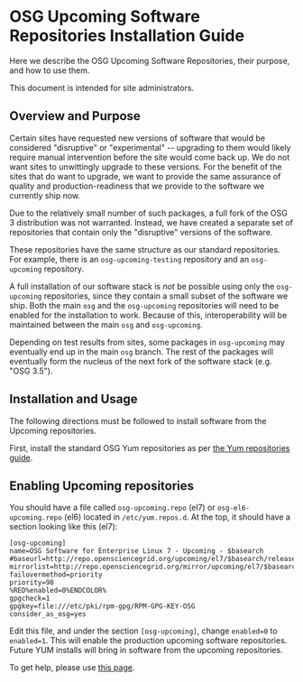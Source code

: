 OSG Upcoming Software Repositories Installation Guide
=====================================================

Here we describe the OSG Upcoming Software Repositories, their purpose, and how to use them.

This document is intended for site administrators.

Overview and Purpose
--------------------

Certain sites have requested new versions of software that would be considered "disruptive" or "experimental" -- upgrading to them would likely require manual intervention before the site would come back up. We do not want sites to unwittingly upgrade to these versions. For the benefit of the sites that do want to upgrade, we want to provide the same assurance of quality and production-readiness that we provide to the software we currently ship now.

Due to the relatively small number of such packages, a full fork of the OSG 3 distribution was not warranted. Instead, we have created a separate set of repositories that contain only the "disruptive" versions of the software.

These repositories have the same structure as our standard repositories. For example, there is an `osg-upcoming-testing` repository and an `osg-upcoming` repository.

A full installation of our software stack is *not* be possible using only the `osg-upcoming` repositories, since they contain a small subset of the software we ship. Both the main `osg` and the `osg-upcoming` repositories will need to be enabled for the installation to work. Because of this, interoperability will be maintained between the main `osg` and `osg-upcoming`.

Depending on test results from sites, some packages in `osg-upcoming` may eventually end up in the main `osg` branch. The rest of the packages will eventually form the nucleus of the next fork of the software stack (e.g. "OSG 3.5").

Installation and Usage
----------------------

The following directions must be followed to install software from the Upcoming repositories.

First, install the standard OSG Yum repositories as per [the Yum repositories guide](/common/yum).

Enabling Upcoming repositories
------------------------------

You should have a file called `osg-upcoming.repo` (el7) or `osg-el6-upcoming.repo` (el6) located in `/etc/yum.repos.d`. At the top, it should have a section looking like this (el7):

```
[osg-upcoming]
name=OSG Software for Enterprise Linux 7 - Upcoming - $basearch
#baseurl=http://repo.opensciencegrid.org/upcoming/el7/$basearch/release
mirrorlist=http://repo.opensciencegrid.org/mirror/upcoming/el7/$basearch/release
failovermethod=priority
priority=98
%RED%enabled=0%ENDCOLOR%
gpgcheck=1
gpgkey=file:///etc/pki/rpm-gpg/RPM-GPG-KEY-OSG
consider_as_osg=yes
```

Edit this file, and under the section `[osg-upcoming]`, change `enabled=0` to `enabled=1`. This will enable the production upcoming software repositories. Future YUM installs will bring in software from the upcoming repositories.

To get help, please use [this page](../common/help).

